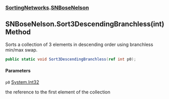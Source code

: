 ### [SortingNetworks](SortingNetworks.md 'SortingNetworks').[SNBoseNelson](SortingNetworks.SNBoseNelson.md 'SortingNetworks.SNBoseNelson')

## SNBoseNelson.Sort3DescendingBranchless(int) Method

Sorts a collection of 3 elements in descending order using branchless min/max swap.

```csharp
public static void Sort3DescendingBranchless(ref int p0);
```
#### Parameters

<a name='SortingNetworks.SNBoseNelson.Sort3DescendingBranchless(int).p0'></a>

`p0` [System.Int32](https://docs.microsoft.com/en-us/dotnet/api/System.Int32 'System.Int32')

the reference to the first element of the collection